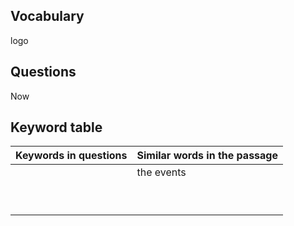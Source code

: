## Vocabulary

logo



## Questions

 

Now





## Keyword table

| Keywords in questions | Similar words in the passage |
| --------------------- | ---------------------------- |
|                       | the events                   |
|                       |                              |
|                       |                              |
|                       |                              |
|                       |                              |
|                       |                              |
|                       |                              |
|                       |                              |
|                       |                              |
|                       |                              |

